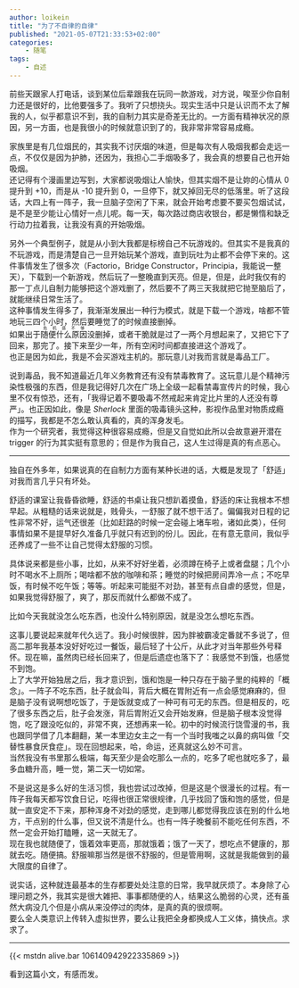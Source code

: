 ```yaml
---
author: loikein
title: "为了不自律的自律"
published: "2021-05-07T21:33:53+02:00"
categories:
    - 随笔
tags:
    - 自述
---
```

前些天跟家人打电话，谈到某位后辈跟我在玩同一款游戏，对方说，唉至少你自制力还是很好的，比他要强多了。我听了只想挠头。现实生活中只是认识而不太了解我的人，似乎都意识不到，我的自制力其实是奇差无比的。一方面有精神状况的原因，另一方面，也是我很小的时候就意识到了的，我非常非常容易成瘾。

家族里是有几位烟民的，其实我不讨厌烟的味道，但是每次有人吸烟我都会走远一点，不仅仅是因为护肺，还因为，我担心二手烟吸多了，我会真的想要自己也开始吸烟。  
还记得有个漫画里边写到，大家都说吸烟让人愉快，但其实烟不是让妳的心情从 0 提升到 +10，而是从 -10 提升到 0，一旦停下，就又掉回无尽的低落里。听了这段话，大四上有一阵子，我一旦脑子空闲了下来，就会开始考虑要不要买包烟试试，是不是至少能让心情好一点儿呢。每一天，每次路过商店收银台，都是懒惰和缺乏行动力拉着我，让我没有真的开始吸烟。

另外一个典型例子，就是从小到大我都是标榜自己不玩游戏的。但其实不是我真的不玩游戏，而是清楚自己一旦开始玩某个游戏，直到玩吐为止都不会停下来的。这件事情发生了很多次（Factorio，Bridge Constructor，Principia，我能说一整天），下载到一个新游戏，然后玩了一整晚直到天亮。但是，但是，此时我仅有的那一丁点儿自制力能够把这个游戏删了，然后要不了两三天我就把它抛至脑后了，就能继续日常生活了。  
这种事情发生得多了，我渐渐发展出一种行为模式，就是下载一个游戏，啥都不管地玩三四个小时，然后要睡觉了的时候直接删掉。  
如果出于<ruby>随便什么原因<rp>（读作：</rp><rt>危机感不够</rt><rp>）</rp></ruby>没删掉，或者干脆就是过了一两个月想起来了，又把它下了回来，那完了。接下来至少一年，所有空闲时间都直接进这个游戏了。  
也正是因为如此，我是不会买游戏主机的。那玩意儿对我而言就是毒品工厂。

说到毒品，我不知道最近几年义务教育还有没有禁毒教育了。这玩意儿是个精神污染性极强的东西，但是我记得好几次在广场上全级一起看禁毒宣传片的时候，我心里不仅有惊恐，还有，「我得记着不要吸毒不然戒起来肯定比片里的人还没有尊严」。也正因如此，像是 <cite>Sherlock</cite> 里面的吸毒镜头这种，影视作品里对物质成瘾的描写，我都是不怎么敢认真看的，真的浑身发毛。  
作为一个研究者，我觉得这种很容易成瘾，但是又自觉如此所以会故意避开潜在 trigger 的行为其实挺有意思的；但是作为我自己，这人生过得是真的有点恶心。

***

独自在外多年，如果说真的在自制力方面有某种长进的话，大概是发现了「舒适」对我而言几乎只有坏处。

舒适的课室让我昏昏欲睡，舒适的书桌让我只想趴着摸鱼，舒适的床让我根本不想早起。从粗糙的话来说就是，贱骨头，一舒服了就不想干活了。偏偏我对日程的记性非常不好，运气还很差（比如赶路的时候一定会碰上堵车啦，诸如此类），任何事情如果不是提早好久准备几乎就只有迟到的份儿。因此，在有意无意间，我似乎还养成了一些不让自己觉得太舒服的习惯。

具体说来都是些小事，比如，从来不好好坐着，必须蹲在椅子上或者盘腿；几个小时不喝水不上厕所；喝啥都不放的咖啡和茶；睡觉的时候把房间弄冷一点；不吃早饭，有时候不吃午饭；等等。听起来可能挺不对劲，甚至有点自虐的感觉，但是，如果我觉得舒服了，爽了，那反而就什么都做不成了。

比如今天我就没怎么吃东西，也没什么特别原因，就是没怎么想吃东西。

这事儿要说起来就年代久远了。我小时候很胖，因为胖被霸凌定番就不多说了，但高二那年我基本没好好吃过一餐饭，最后轻了十公斤，从此才对当年那些外号释怀。现在嘛，虽然肉已经长回来了，但是后遗症也落下了：我感觉不到饿，也感觉不到饱。  
上了大学开始独居之后，我才意识到，饿和饱是一种只存在于脑子里的纯粹的「概念」。一阵子不吃东西，肚子就会叫，背后大概在胃附近有一点会感觉麻麻的，但是脑子没有说啊想吃饭了，于是饭就变成了一种可有可无的东西。但是相反的，吃了很多东西之后，肚子会发涨，背后胃附近又会开始发麻，但是脑子根本没觉得饱，吃了跟没吃似的，非常不爽，还想再来一轮。初中的时候流行饶雪漫的书，我也跟同学借了几本翻翻，某一本里边女主之一有一个当时我嗤之以鼻的病叫做「交替性暴食厌食症」。现在回想起来，哈，命运，还真就这么妙不可言。  
当然我没有书里那么极端，每天至少是会吃那么一点的，吃多了呢也就吃多了，最多血糖升高，睡一觉，第二天一切如常。

不是说这是多么好的生活习惯，我也尝试过改掉，但是这是个很漫长的过程。有一阵子我每天都写饮食日记，吃得也很正常很规律，几乎找回了饿和饱的感觉，但是就一直安定不下来，那种浑身不对劲的感觉，走到哪儿都觉得我应该在别的什么地方，干点别的什么事，但又说不清是什么。也有一阵子晚餐前不能吃任何东西，不然一定会开始打瞌睡，这一天就无了。  
现在我也就随便了，饿着效率更高，那就饿着；饿了一天了，想吃点不健康的，那就去吃。随便搞。舒服嘛那当然是很不舒服的，但是管用啊，这就是我能做到的最大限度的自律了。

说实话，这种就连最基本的生存都要处处注意的日常，我早就厌烦了。本身除了心理问题之外，我其实是很大雑把、事事都随便的人，结果这么脆弱的心灵，还有虽然大病没几个但是小病从来没停过的肉体，是真的真的很烦啊。  
要么全人类意识上传转入虚拟世界，要么让我把全身都换成人工义体，搞快点。求求了。

***

{{< mstdn alive.bar 106140942922335869 >}}

看到这篇小文，有感而发。
